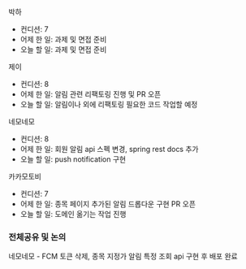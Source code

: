
박하
- 컨디션: 7
- 어제 한 일: 과제 및 면접 준비
- 오늘 할 일: 과제 및 면접 준비

제이
- 컨디션: 8
- 어제 한 일: 알림 관련 리팩토링 진행 및 PR 오픈
- 오늘 할 일: 알림이나 외에 리팩토링 필요한 코드 작업할 예정

네모네모
- 컨디션: 8
- 어제 한 일: 회원 알림 api 스펙 변경, spring rest docs 추가
- 오늘 할 일: push notification 구현 

카카모토비
- 컨디션: 7
- 어제 한 일: 종목 페이지 추가된 알림 드롭다운 구현 PR 오픈
- 오늘 할 일: 도메인 옮기는 작업 진행
### 전체공유 및 논의
네모네모
	- FCM 토큰 삭제, 종목 지정가 알림 특정 조회 api 구현 후 배포 완료
